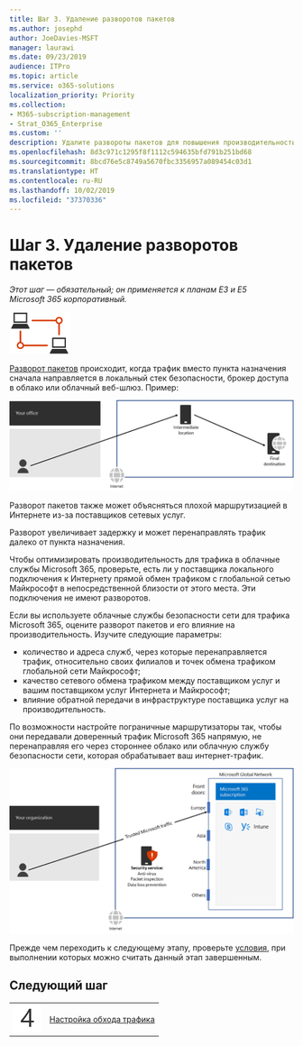 ```yaml
---
title: Шаг 3. Удаление разворотов пакетов
ms.author: josephd
author: JoeDavies-MSFT
manager: laurawi
ms.date: 09/23/2019
audience: ITPro
ms.topic: article
ms.service: o365-solutions
localization_priority: Priority
ms.collection:
- M365-subscription-management
- Strat_O365_Enterprise
ms.custom: ''
description: Удалите развороты пакетов для повышения производительности.
ms.openlocfilehash: 8d3c971c1295f8f1112c594635bfd791b251bd68
ms.sourcegitcommit: 8bcd76e5c8749a5670fbc3356957a089454c03d1
ms.translationtype: HT
ms.contentlocale: ru-RU
ms.lasthandoff: 10/02/2019
ms.locfileid: "37370336"
---
```

# <a name="step-3-avoid-network-hairpins"></a>Шаг 3. Удаление разворотов пакетов

*Этот шаг — обязательный; он применяется к планам E3 и E5 Microsoft 365 корпоративный.*

![Этап 1. Сеть](./media/deploy-foundation-infrastructure/networking_icon-small.png)

[Разворот пакетов](https://docs.microsoft.com/office365/enterprise/office-365-network-connectivity-principles#BKMK_P3) происходит, когда трафик вместо пункта назначения сначала направляется в локальный стек безопасности, брокер доступа в облако или облачный веб-шлюз. Пример:

![Пример разворота пакетов](./media/networking-avoid-network-hairpins/network-hairpin-example.png)

Разворот пакетов также может объясняться плохой маршрутизацией в Интернете из-за поставщиков сетевых услуг. 

Разворот увеличивает задержку и может перенаправлять трафик далеко от пункта назначения.

Чтобы оптимизировать производительность для трафика в облачные службы Microsoft 365, проверьте, есть ли у поставщика локального подключения к Интернету прямой обмен трафиком с глобальной сетью Майкрософт в непосредственной близости от этого места. Эти подключения не имеют разворотов.

Если вы используете облачные службы безопасности сети для трафика Microsoft 365, оцените разворот пакетов и его влияние на производительность. Изучите следующие параметры:

- количество и адреса служб, через которые перенаправляется трафик, относительно своих филиалов и точек обмена трафиком глобальной сети Майкрософт; 
- качество сетевого обмена трафиком между поставщиком услуг и вашим поставщиком услуг Интернета и Майкрософт; 
- влияние обратной передачи в инфраструктуре поставщика услуг на производительность.

По возможности настройте пограничные маршрутизаторы так, чтобы они передавали доверенный трафик Microsoft 365 напрямую, не перенаправляя его через стороннее облако или облачную службу безопасности сети, которая обрабатывает ваш интернет-трафик. 

![Пример обхода разворота пакетов](./media/networking-avoid-network-hairpins/bypassing-network-hairpin.png)

Прежде чем переходить к следующему этапу, проверьте [условия](networking-exit-criteria.md#crit-networking-step3), при выполнении которых можно считать данный этап завершенным.

## <a name="next-step"></a>Следующий шаг

|||
|:-------|:-----|
|![Шаг 4](./media/stepnumbers/Step4.png)|[Настройка обхода трафика](networking-configure-proxies-firewalls.md)|

